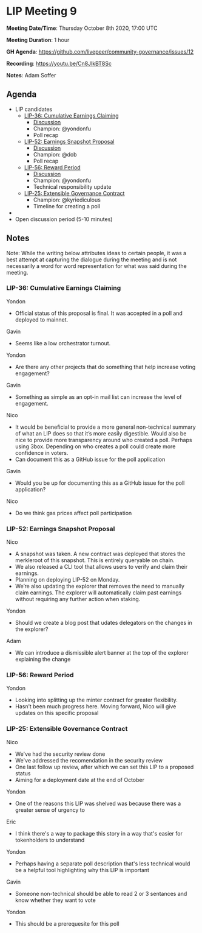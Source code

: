 # LIP Meeting 9

**Meeting Date/Time**: Thursday October 8th 2020, 17:00 UTC

**Meeting Duration**: 1 hour

**GH Agenda**: https://github.com/livepeer/community-governance/issues/12

**Recording**: https://youtu.be/Cn8JlkBT8Sc

**Notes**: Adam Soffer

## Agenda

<!-- Meeting agenda -->

- LIP candidates
  - [LIP-36: Cumulative Earnings Claiming](https://github.com/livepeer/LIPs/blob/master/LIPs/LIP-36.md)
    - [Discussion](https://github.com/livepeer/LIPs/issues/35)
    - Champion: @yondonfu
    - Poll recap
  - [LIP-52: Earnings Snapshot Proposal](https://github.com/livepeer/LIPs/blob/master/LIPs/LIP-52.md)
    - [Discussion](https://github.com/livepeer/LIPs/issues/52)
    - Champion: @dob
    - Poll recap
  - [LIP-56: Reward Period](https://github.com/livepeer/LIPs/blob/master/LIPs/LIP-56.md)
    - [Discussion](https://github.com/livepeer/LIPs/issues/56)
    - Champion: @yondonfu
    - Technical responsibility update
  - [LIP-25: Extensible Governance Contract](https://github.com/livepeer/LIPs/blob/master/LIPs/LIP-25.md)
    - Champion: @kyriediculous
    - Timeline for creating a poll
-
- Open discussion period (5-10 minutes)

## Notes

Note: While the writing below attributes ideas to certain people, it was a best attempt at capturing the dialogue during the meeting and is not necessarily a word for word representation for what was said during the meeting.

### LIP-36: Cumulative Earnings Claiming

Yondon

- Official status of this proposal is final. It was accepted in a poll and deployed to mainnet.

Gavin

- Seems like a low orchestrator turnout.

Yondon

- Are there any other projects that do something that help increase voting engagement?

Gavin

- Something as simple as an opt-in mail list can increase the level of engagement.

Nico

- It would be beneficial to provide a more general non-technical summary of what an LIP does so that it’s more easily digestible. Would also be nice to provide more transparency around who created a poll. Perhaps using 3box. Depending on who creates a poll could create more confidence in voters.
- Can document this as a GitHub issue for the poll application

Gavin

- Would you be up for documenting this as a GitHub issue for the poll application?

Nico

- Do we think gas prices affect poll participation

### LIP-52: Earnings Snapshot Proposal

Nico

- A snapshot was taken. A new contract was deployed that stores the merkleroot of this snapshot. This is entirely queryable on chain.
- We also released a CLI tool that allows users to verify and claim their earnings.
- Planning on deploying LIP-52 on Monday.
- We’re also updating the explorer that removes the need to manually claim earnings. The explorer will automatically claim past earnings without requiring any further action when staking.

Yondon

- Should we create a blog post that udates delegators on the changes in the explorer?

Adam

- We can introduce a dismissible alert banner at the top of the explorer explaining the change

### LIP-56: Reward Period

Yondon

- Looking into splitting up the minter contract for greater flexibility.
- Hasn’t been much progress here. Moving forward, Nico will give updates on this specific proposal

### LIP-25: Extensible Governance Contract

Nico

- We've had the security review done
- We've addressed the recomendation in the security review
- One last follow up review, after which we can set this LIP to a proposed status
- Aiming for a deployment date at the end of October

Yondon

- One of the reasons this LIP was shelved was because there was a greater sense of urgency to

Eric

- I think there's a way to package this story in a way that's easier for tokenholders to understand

Yondon

- Perhaps having a separate poll description that's less technical would be a helpful tool highlighting why this LIP is important

Gavin

- Someone non-technical should be able to read 2 or 3 sentances and know whether they want to vote

Yondon

- This should be a prerequesite for this poll
